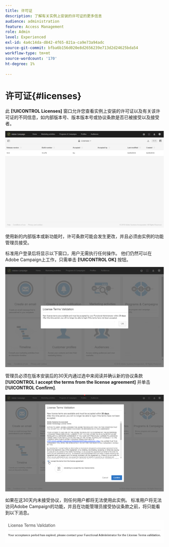 ```yaml
---
title: 许可证
description: 了解有关实例上安装的许可证的更多信息
audience: administration
feature: Access Management
role: Admin
level: Experienced
exl-id: 4a4c14da-d842-4f65-821a-ca9e73a94adc
source-git-commit: bfba6b156d020e8d2656239e713d2d24625bda54
workflow-type: tm+mt
source-wordcount: '170'
ht-degree: 1%

---
```


# 许可证{#licenses}

此 **[!UICONTROL Licenses]** 窗口允许您查看实例上安装的许可证以及有关该许可证的不同信息，如内部版本号、版本版本号或协议条款是否已被接受以及接受者。

![](assets/license_1.png)

使用新的内部版本或新功能时，许可条款可能会发生更改，并且必须由实例的功能管理员接受。

标准用户登录后将显示以下窗口，用户无需执行任何操作。 他们仍然可以在Adobe Campaign上工作，只需单击 **[!UICONTROL OK]** 按钮。

![](assets/license_2.png)

管理员必须在版本安装后的30天内通过选中来阅读并确认新的协议条款 **[!UICONTROL I accept the terms from the license agreement]** 并单击 **[!UICONTROL Confirm]**.

![](assets/license_3.png)

如果在这30天内未接受协议，则任何用户都将无法使用此实例。 标准用户将无法访问Adobe Campaign的功能，并且在功能管理员接受协议条款之前，将只能看到以下消息。

![](assets/license_4.png)
